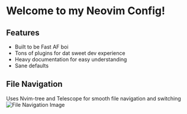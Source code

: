 # Welcome to my Neovim Config!

## Features
- Built to be Fast AF boi
- Tons of plugins for dat sweet dev experience
- Heavy documentation for easy understanding
- Sane defaults

## File Navigation
Uses Nvim-tree and Telescope for smooth file navigation and switching
![File Navigation Image](https://github.com/Enhancifire/readme-dependencies/blob/main/fm.gif)
